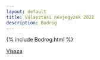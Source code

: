 ```yaml
---
layout: default
title: Választási névjegyzék 2022
description: Bodrog
---
```


{% include Bodrog.html %}

[Vissza](./)
